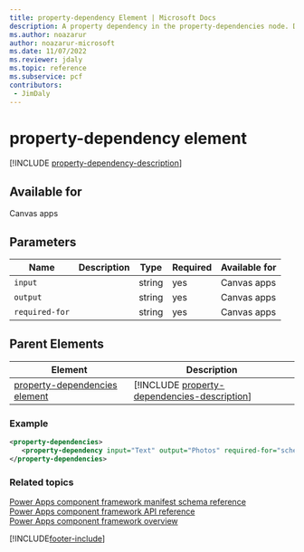 ```yaml
---
title: property-dependency Element | Microsoft Docs
description: A property dependency in the property-dependencies node. Defines dependency between two properties.
ms.author: noazarur
author: noazarur-microsoft
ms.date: 11/07/2022
ms.reviewer: jdaly
ms.topic: reference
ms.subservice: pcf
contributors:
 - JimDaly
---
```


# property-dependency element

[!INCLUDE [property-dependency-description](includes/property-dependency-description.md)]

## Available for

Canvas apps

## Parameters

|Name|Description|Type|Required|Available for|
|--|--|--|--|-----|
|`input`||string|yes|Canvas apps|
|`output`||string|yes|Canvas apps|
|`required-for`||string|yes|Canvas apps|

## Parent Elements

|Element|Description|
|--|--|
|[property-dependencies element](property-dependencies.md)|[!INCLUDE [property-dependencies-description](includes/property-dependencies-description.md)]|

### Example

```XML
<property-dependencies>
   <property-dependency input="Text" output="Photos" required-for="schema" />
</property-dependencies>
```

### Related topics

[Power Apps component framework manifest schema reference](index.md)<br/>
[Power Apps component framework API reference](../reference/index.md)<br/>
[Power Apps component framework overview](../overview.md)

[!INCLUDE[footer-include](../../../includes/footer-banner.md)]